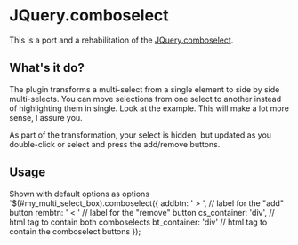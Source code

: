 JQuery.comboselect
==================
This is a port and a rehabilitation of the [JQuery.comboselect](http://plugins.jquery.com/project/comboselect).

What's it do?
-------------
The plugin transforms a multi-select from a single element to side by side multi-selects. You can move selections from one select to another instead of highlighting them in single.  Look at the example. This will make a lot more sense, I assure you.

As part of the transformation, your select is hidden, but updated as you double-click or select and press the add/remove buttons.

Usage
-----
Shown with default options as options
`$(#my_multi_select_box).comboselect({
		addbtn: ' &gt; ',   // label for the "add" button
    rembtn: ' &lt; '    // label for the "remove" button
    cs_container: 'div', //  html tag to contain both comboselects
    bt_container: 'div' // html tag to contain the comboselect buttons
});
